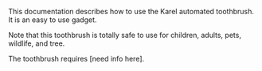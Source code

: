 
This documentation describes how to use the Karel automated toothbrush. It is an easy to use gadget.

Note that this toothbrush is totally safe to use for children, adults, pets, wildlife, and tree.

The toothbrush requires [need info here].

